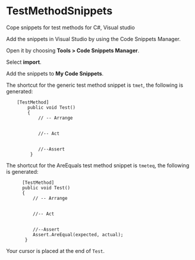 # TestMethodSnippets
Cope snippets for test methods for C#, Visual studio

Add the snippets in Visual Studio by using the Code Snippets Manager. 

Open it by choosing **Tools > Code Snippets Manager**. 

Select **import**. 

Add the snippets to **My Code Snippets**.

The shortcut for the generic test method snippet is `tmet`, the following is generated:
```CSharp
	[TestMethod]
        public void Test()
        {
            // -- Arrange


            //-- Act


            //--Assert
         }
  ```
  The shortcut for the AreEquals test method snippet is `tmeteq`, the following is generated:
  
  ```CSharp
	    [TestMethod]
        public void Test()
        {
            // -- Arrange


            //-- Act


            //--Assert
	        Assert.AreEqual(expected, actual);
         }
  ```
  
  Your cursor is placed at the end of `Test`.
